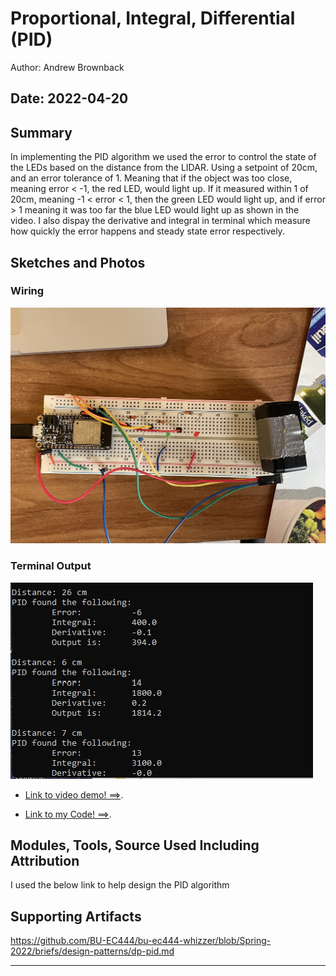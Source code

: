#  Proportional, Integral, Differential (PID)

Author: Andrew Brownback

Date: 2022-04-20
-----

## Summary

In implementing the PID algorithm we used the error to control the state of the LEDs based on the distance from the LIDAR. Using a setpoint of 20cm, and an error tolerance of 1. Meaning that if the object was too close, meaning error < -1, the red LED, would light up. If it measured within 1 of 20cm, meaning -1 < error < 1, then the green LED would light up, and if error > 1 meaning it was too far the blue LED would light up as shown in the video. I also dispay the derivative and integral in terminal which measure how quickly the error happens and steady state error respectively. 

## Sketches and Photos
### Wiring
![Wiring](./images/wiring.jpg)
### Terminal Output
![Terminal](./images/terminal_output.jpg)


- [Link to video demo! ==>](https://drive.google.com/file/d/1dIq9OkglSTjUsSaEQPm_99v8UIj-8SHp/view?usp=sharing).


- [Link to my Code! ==>](https://github.com/BU-EC444/Brownback-Andrew/tree/master/skills/cluster-5/33/code).

## Modules, Tools, Source Used Including Attribution

I used the below link to help design the PID algorithm 

## Supporting Artifacts

https://github.com/BU-EC444/bu-ec444-whizzer/blob/Spring-2022/briefs/design-patterns/dp-pid.md

-----
